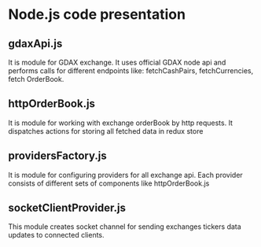 # Node.js code presentation

## gdaxApi.js

It is module for GDAX exchange. It uses official GDAX node api and performs calls for different endpoints like: 
fetchCashPairs, fetchCurrencies, fetch OrderBook.

## httpOrderBook.js

It is module for working with exchange orderBook by http requests. It dispatches actions for storing all fetched data
in redux store

## providersFactory.js

It is module for configuring providers for all exchange api. Each provider consists of different sets of components 
like httpOrderBook.js 

## socketClientProvider.js

This module creates socket channel for sending exchanges tickers data updates to connected clients.
